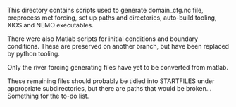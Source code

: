 This directory contains scripts used to generate domain_cfg.nc file, preprocess met forcing, set up paths and directories, auto-build tooling, XIOS and NEMO executables.

There were also Matlab scripts for initial conditions and boundary conditions. These are preserved on another branch, but have been replaced by python tooling.

Only the river forcing generating files have yet to be converted from matlab.

These remaining files should probably be tidied into STARTFILES under appropriate subdirectories, but there are paths that would be broken... Something for the to-do list.
